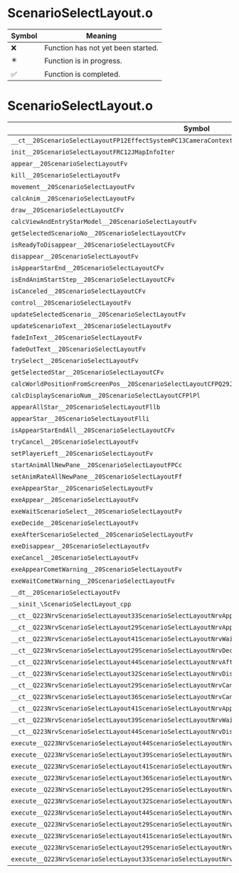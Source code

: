 # ScenarioSelectLayout.o
| Symbol | Meaning 
| ------------- | ------------- 
| :x: | Function has not yet been started. 
| :eight_pointed_black_star: | Function is in progress. 
| :white_check_mark: | Function is completed. 


# ScenarioSelectLayout.o
| Symbol | Decompiled? |
| ------------- | ------------- |
| `__ct__20ScenarioSelectLayoutFP12EffectSystemPC13CameraContext` | :x: |
| `init__20ScenarioSelectLayoutFRC12JMapInfoIter` | :x: |
| `appear__20ScenarioSelectLayoutFv` | :x: |
| `kill__20ScenarioSelectLayoutFv` | :x: |
| `movement__20ScenarioSelectLayoutFv` | :x: |
| `calcAnim__20ScenarioSelectLayoutFv` | :x: |
| `draw__20ScenarioSelectLayoutCFv` | :x: |
| `calcViewAndEntryStarModel__20ScenarioSelectLayoutFv` | :x: |
| `getSelectedScenarioNo__20ScenarioSelectLayoutCFv` | :x: |
| `isReadyToDisappear__20ScenarioSelectLayoutCFv` | :x: |
| `disappear__20ScenarioSelectLayoutFv` | :x: |
| `isAppearStarEnd__20ScenarioSelectLayoutCFv` | :x: |
| `isEndAnimStartStep__20ScenarioSelectLayoutCFv` | :x: |
| `isCanceled__20ScenarioSelectLayoutCFv` | :x: |
| `control__20ScenarioSelectLayoutFv` | :x: |
| `updateSelectedScenario__20ScenarioSelectLayoutFv` | :x: |
| `updateScenarioText__20ScenarioSelectLayoutFv` | :x: |
| `fadeInText__20ScenarioSelectLayoutFv` | :x: |
| `fadeOutText__20ScenarioSelectLayoutFv` | :x: |
| `trySelect__20ScenarioSelectLayoutFv` | :x: |
| `getSelectedStar__20ScenarioSelectLayoutCFv` | :x: |
| `calcWorldPositionFromScreenPos__20ScenarioSelectLayoutCFPQ29JGeometry8TVec3<f>RCQ29JGeometry8TVec2<f>f` | :x: |
| `calcDisplayScenarioNum__20ScenarioSelectLayoutCFPlPl` | :x: |
| `appearAllStar__20ScenarioSelectLayoutFllb` | :x: |
| `appearStar__20ScenarioSelectLayoutFlli` | :x: |
| `isAppearStarEndAll__20ScenarioSelectLayoutCFv` | :x: |
| `tryCancel__20ScenarioSelectLayoutFv` | :x: |
| `setPlayerLeft__20ScenarioSelectLayoutFv` | :x: |
| `startAnimAllNewPane__20ScenarioSelectLayoutFPCc` | :x: |
| `setAnimRateAllNewPane__20ScenarioSelectLayoutFf` | :x: |
| `exeAppearStar__20ScenarioSelectLayoutFv` | :x: |
| `exeAppear__20ScenarioSelectLayoutFv` | :x: |
| `exeWaitScenarioSelect__20ScenarioSelectLayoutFv` | :x: |
| `exeDecide__20ScenarioSelectLayoutFv` | :x: |
| `exeAfterScenarioSelected__20ScenarioSelectLayoutFv` | :x: |
| `exeDisappear__20ScenarioSelectLayoutFv` | :x: |
| `exeCancel__20ScenarioSelectLayoutFv` | :x: |
| `exeAppearCometWarning__20ScenarioSelectLayoutFv` | :x: |
| `exeWaitCometWarning__20ScenarioSelectLayoutFv` | :x: |
| `__dt__20ScenarioSelectLayoutFv` | :x: |
| `__sinit_\ScenarioSelectLayout_cpp` | :x: |
| `__ct__Q223NrvScenarioSelectLayout33ScenarioSelectLayoutNrvAppearStarFv` | :x: |
| `__ct__Q223NrvScenarioSelectLayout29ScenarioSelectLayoutNrvAppearFv` | :x: |
| `__ct__Q223NrvScenarioSelectLayout41ScenarioSelectLayoutNrvWaitScenarioSelectFv` | :x: |
| `__ct__Q223NrvScenarioSelectLayout29ScenarioSelectLayoutNrvDecideFv` | :x: |
| `__ct__Q223NrvScenarioSelectLayout44ScenarioSelectLayoutNrvAfterScenarioSelectedFv` | :x: |
| `__ct__Q223NrvScenarioSelectLayout32ScenarioSelectLayoutNrvDisappearFv` | :x: |
| `__ct__Q223NrvScenarioSelectLayout29ScenarioSelectLayoutNrvCancelFv` | :x: |
| `__ct__Q223NrvScenarioSelectLayout36ScenarioSelectLayoutNrvCancelFadeOutFv` | :x: |
| `__ct__Q223NrvScenarioSelectLayout41ScenarioSelectLayoutNrvAppearCometWarningFv` | :x: |
| `__ct__Q223NrvScenarioSelectLayout39ScenarioSelectLayoutNrvWaitCometWarningFv` | :x: |
| `__ct__Q223NrvScenarioSelectLayout44ScenarioSelectLayoutNrvDisappearCometWarningFv` | :x: |
| `execute__Q223NrvScenarioSelectLayout44ScenarioSelectLayoutNrvDisappearCometWarningCFP5Spine` | :x: |
| `execute__Q223NrvScenarioSelectLayout39ScenarioSelectLayoutNrvWaitCometWarningCFP5Spine` | :x: |
| `execute__Q223NrvScenarioSelectLayout41ScenarioSelectLayoutNrvAppearCometWarningCFP5Spine` | :x: |
| `execute__Q223NrvScenarioSelectLayout36ScenarioSelectLayoutNrvCancelFadeOutCFP5Spine` | :x: |
| `execute__Q223NrvScenarioSelectLayout29ScenarioSelectLayoutNrvCancelCFP5Spine` | :x: |
| `execute__Q223NrvScenarioSelectLayout32ScenarioSelectLayoutNrvDisappearCFP5Spine` | :x: |
| `execute__Q223NrvScenarioSelectLayout44ScenarioSelectLayoutNrvAfterScenarioSelectedCFP5Spine` | :x: |
| `execute__Q223NrvScenarioSelectLayout29ScenarioSelectLayoutNrvDecideCFP5Spine` | :x: |
| `execute__Q223NrvScenarioSelectLayout41ScenarioSelectLayoutNrvWaitScenarioSelectCFP5Spine` | :x: |
| `execute__Q223NrvScenarioSelectLayout29ScenarioSelectLayoutNrvAppearCFP5Spine` | :x: |
| `execute__Q223NrvScenarioSelectLayout33ScenarioSelectLayoutNrvAppearStarCFP5Spine` | :x: |
